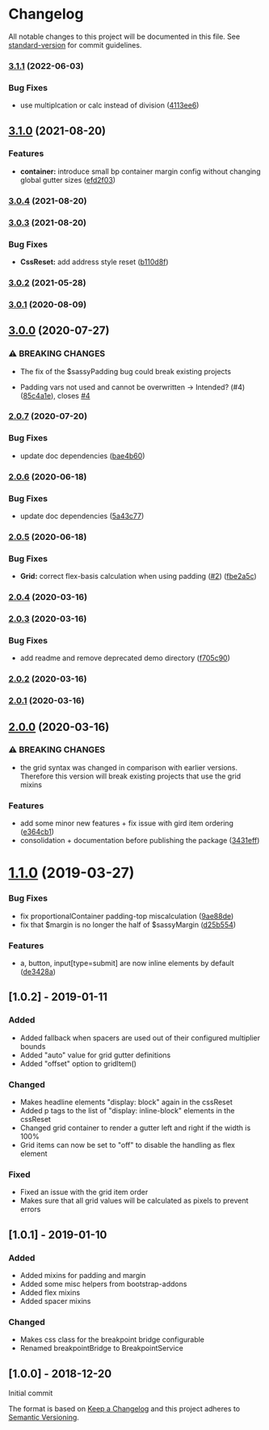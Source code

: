 # Changelog

All notable changes to this project will be documented in this file. See [standard-version](https://github.com/conventional-changelog/standard-version) for commit guidelines.

### [3.1.1](https://github.com/Neunerlei/sassy/compare/v3.1.0...v3.1.1) (2022-06-03)


### Bug Fixes

* use multiplcation or calc instead of division ([4113ee6](https://github.com/Neunerlei/sassy/commit/4113ee6806575a6f84c307b44a632c93a9664e84))

## [3.1.0](https://github.com/Neunerlei/sassy/compare/v3.0.4...v3.1.0) (2021-08-20)


### Features

* **container:** introduce small bp container margin config without changing global gutter sizes ([efd2f03](https://github.com/Neunerlei/sassy/commit/efd2f033e71923d60fc35a6f568dc6f893d1e88f))

### [3.0.4](https://github.com/Neunerlei/sassy/compare/v3.0.3...v3.0.4) (2021-08-20)

### [3.0.3](https://github.com/Neunerlei/sassy/compare/v3.0.2...v3.0.3) (2021-08-20)


### Bug Fixes

* **CssReset:** add address style reset ([b110d8f](https://github.com/Neunerlei/sassy/commit/b110d8f0e312ac208063c2aa0e819d0f049a7ef3))

### [3.0.2](https://github.com/Neunerlei/sassy/compare/v3.0.1...v3.0.2) (2021-05-28)

### [3.0.1](https://github.com/Neunerlei/sassy/compare/v3.0.0...v3.0.1) (2020-08-09)

## [3.0.0](https://github.com/Neunerlei/sassy/compare/v2.0.7...v3.0.0) (2020-07-27)


### ⚠ BREAKING CHANGES

* The fix of the $sassyPadding bug could break existing
projects

* Padding vars not used and cannot be overwritten -> Intended? (#4) ([85c4a1e](https://github.com/Neunerlei/sassy/commit/85c4a1ef12364e663c6c31e5ea5118b4e19e60d1)), closes [#4](https://github.com/Neunerlei/sassy/issues/4)

### [2.0.7](https://github.com/Neunerlei/sassy/compare/v2.0.6...v2.0.7) (2020-07-20)


### Bug Fixes

* update doc dependencies ([bae4b60](https://github.com/Neunerlei/sassy/commit/bae4b608d6cb403de06dc6a80ba00e752550a085))

### [2.0.6](https://github.com/Neunerlei/sassy/compare/v2.0.5...v2.0.6) (2020-06-18)


### Bug Fixes

* update doc dependencies ([5a43c77](https://github.com/Neunerlei/sassy/commit/5a43c7735b1e7008641defa53b5ea3c62132e66b))

### [2.0.5](https://github.com/Neunerlei/sassy/compare/v2.0.4...v2.0.5) (2020-06-18)


### Bug Fixes

* **Grid:** correct flex-basis calculation when using padding ([#2](https://github.com/Neunerlei/sassy/issues/2)) ([fbe2a5c](https://github.com/Neunerlei/sassy/commit/fbe2a5c9791d2f0abdd21a4c17d5d5e2d2a573b4))

### [2.0.4](https://github.com/Neunerlei/sassy/compare/v2.0.3...v2.0.4) (2020-03-16)

### [2.0.3](https://github.com/Neunerlei/sassy/compare/v2.0.2...v2.0.3) (2020-03-16)


### Bug Fixes

* add readme and remove deprecated demo directory ([f705c90](https://github.com/Neunerlei/sassy/commit/f705c9072858c9345358cc64bf72b59db0e0038b))

### [2.0.2](https://github.com/Neunerlei/sassy/compare/v2.0.1...v2.0.2) (2020-03-16)

### [2.0.1](https://github.com/Neunerlei/sassy/compare/v2.0.0...v2.0.1) (2020-03-16)

## [2.0.0](https://github.com/Neunerlei/sassy/compare/v1.1.0...v2.0.0) (2020-03-16)


### ⚠ BREAKING CHANGES

* the grid syntax was changed in comparison with earlier
versions. Therefore this version will break existing projects that use
the grid mixins

### Features

* add some minor new features + fix issue with gird item ordering ([e364cb1](https://github.com/Neunerlei/sassy/commit/e364cb15c4f9411e4dcfe9adbf084dcd4036fc8f))
* consolidation + documentation before publishing the package ([3431eff](https://github.com/Neunerlei/sassy/commit/3431eff5ce41300a3bd3d344ea39f7731db1034f))

# [1.1.0](https://bitbucket.org/labor-digital/labor-sass-sassy/branches/compare/v1.1.0%0Dv1.0.2#diff) (2019-03-27)


### Bug Fixes

* fix proportionalContainer padding-top miscalculation ([9ae88de](https://bitbucket.org/labor-digital/labor-sass-sassy/commits/9ae88de))
* fix that $margin is no longer the half of $sassyMargin ([d25b554](https://bitbucket.org/labor-digital/labor-sass-sassy/commits/d25b554))


### Features

* a, button, input[type=submit] are now inline elements by default ([de3428a](https://bitbucket.org/labor-digital/labor-sass-sassy/commits/de3428a))



## [1.0.2] - 2019-01-11
### Added
- Added fallback when spacers are used out of their configured multiplier bounds
- Added "auto" value for grid gutter definitions
- Added "offset" option to gridItem()

### Changed
- Makes headline elements "display: block" again in the cssReset
- Added p tags to the list of "display: inline-block" elements in the cssReset
- Changed grid container to render a gutter left and right if the width is 100%
- Grid items can now be set to "off" to disable the handling as flex element

### Fixed
- Fixed an issue with the grid item order 
- Makes sure that all grid values will be calculated as pixels to prevent errors

## [1.0.1] - 2019-01-10
### Added
- Added mixins for padding and margin
- Added some misc helpers from bootstrap-addons
- Added flex mixins
- Added spacer mixins

### Changed
- Makes css class for the breakpoint bridge configurable
- Renamed breakpointBridge to BreakpointService

## [1.0.0] - 2018-12-20
Initial commit


The format is based on [Keep a Changelog](http://keepachangelog.com/en/1.0.0/)
and this project adheres to [Semantic Versioning](http://semver.org/spec/v2.0.0.html).
